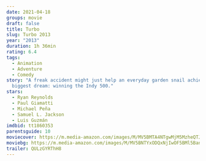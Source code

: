 ```yaml
---
date: 2021-04-18
groups: movie
draft: false
title: Turbo
slug: Turbo 2013
year: "2013"
duration: 1h 36min
rating: 6.4
tags:
  - Animation
  - Adventure
  - Comedy
story: "A freak accident might just help an everyday garden snail achieve his
  biggest dream: winning the Indy 500."
stars:
  - Ryan Reynolds
  - Paul Giamatti
  - Michael Peña
  - Samuel L. Jackson
  - Luis Guzmán
imdbid: tt1860353
parentsguide: 10
moviecover: https://m.media-amazon.com/images/M/MV5BMTA4NTgwMjM5MzheQTJeQWpwZ15BbWU3MDg2ODA1ODk@._V1_FMjpg_UY863_.jpg
moviebg: https://m.media-amazon.com/images/M/MV5BNTYxODQxNjIwOF5BMl5BanBnXkFtZTcwODg0MjQyOQ@@._V1_FMjpg_UX1280_.jpg
trailer: QULzGYRThH8
---
```

